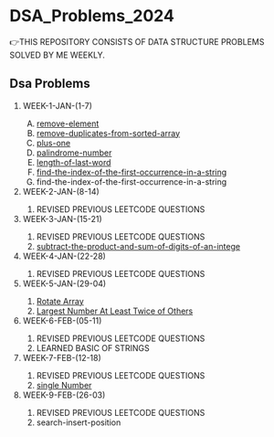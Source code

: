 # DSA_Problems_2024
👉THIS REPOSITORY CONSISTS OF DATA STRUCTURE PROBLEMS SOLVED BY ME WEEKLY. 
<br>
<h2>Dsa Problems</h2>
<ol>
  <li>WEEK-1-JAN-(1-7)</li>
  <ol type="A">
    <li> <a href="https://leetcode.com/problems/remove-element/description/">remove-element</a></li>
    <li> <a href="https://leetcode.com/problems/remove-duplicates-from-sorted-array/">remove-duplicates-from-sorted-array </a></li>
    <li> <a href="https://leetcode.com/problems/plus-one/description/">plus-one</a></li>
    <li> <a href="https://leetcode.com/problems/palindrome-number/description/">palindrome-number</a></li>
    <li> <a href="https://leetcode.com/problems/length-of-last-word/description/">length-of-last-word</a></li>
    <li> <a href="https://leetcode.com/problems/find-the-index-of-the-first-occurrence-in-a-string/description/">find-the-index-of-the-first-occurrence-in-a-string</a></li>
     <li> <a https://leetcode.com/problems/add-binary/description/"> find-the-index-of-the-first-occurrence-in-a-string</a></li>
  </ol>
  <li>WEEK-2-JAN-(8-14)</li>
  <ol>
    <li>REVISED PREVIOUS LEETCODE QUESTIONS</li>
  </ol>
  <li>WEEK-3-JAN-(15-21)</li>
  <ol>
    <li>REVISED PREVIOUS LEETCODE QUESTIONS</li>
     <li> <a href="https://leetcode.com/problems/subtract-the-product-and-sum-of-digits-of-an-integer/description/"> subtract-the-product-and-sum-of-digits-of-an-intege</a></li>
  </ol>
  <li>WEEK-4-JAN-(22-28)</li>
  <ol>
    <li>REVISED PREVIOUS LEETCODE QUESTIONS</li>
  </ol>
<li>WEEK-5-JAN-(29-04)</li>
  <ol>
    <li> <a href="https://leetcode.com/problems/rotate-array/submissions/1166012501/">Rotate Array</a></li>
    <li> <a href="https://leetcode.com/problems/largest-number-at-least-twice-of-others/description/">Largest Number At Least Twice of Others</a></li>
  </ol>

  <li>WEEK-6-FEB-(05-11)</li>
  <ol>
    <li>REVISED PREVIOUS LEETCODE QUESTIONS</li>
   <li>LEARNED BASIC OF STRINGS</li>
   
  </ol>

  <li>WEEK-7-FEB-(12-18)</li>
  <ol>
    <li>REVISED PREVIOUS LEETCODE QUESTIONS</li>
    <li><a href="https://leetcode.com/problems/single-number/description/">single Number</a> </li>
  </ol>
    <li>WEEK-9-FEB-(26-03)</li>
  <ol>
    <li>REVISED PREVIOUS LEETCODE QUESTIONS</li>
    <li><a href="https://leetcode.com/problems/search-insert-position/description/"></a> search-insert-position</li>
  </ol>
  
</ol>
